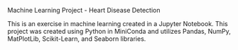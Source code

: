 Machine Learning Project - Heart Disease Detection

This is an exercise in machine learning created in a Jupyter Notebook. This project was created using Python in MiniConda and utilizes Pandas, NumPy, MatPlotLib, Scikit-Learn, and Seaborn libraries.
